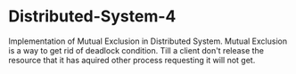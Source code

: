 # Distributed-System-4

Implementation of Mutual Exclusion in Distributed System.
Mutual Exclusion is a way to get rid of deadlock condition.
Till a client don't release the resource that it has aquired other process requesting it will not get.

